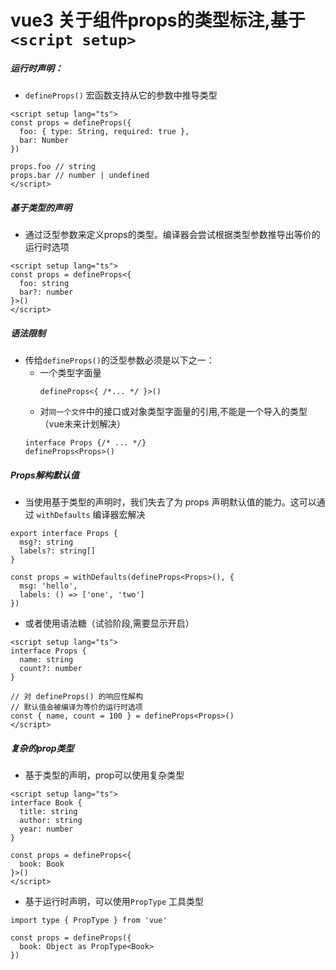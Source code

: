 # vue3 关于组件props的类型标注,基于 `<script setup>`

##### 运行时声明：
-  `defineProps()` 宏函数支持从它的参数中推导类型
```vue
<script setup lang="ts">
const props = defineProps({
  foo: { type: String, required: true },
  bar: Number
})

props.foo // string
props.bar // number | undefined
</script>
```

##### 基于类型的声明
- 通过泛型参数来定义props的类型。编译器会尝试根据类型参数推导出等价的运行时选项
```vue
<script setup lang="ts">
const props = defineProps<{
  foo: string
  bar?: number
}>()
</script>
```

##### 语法限制
- 传给`defineProps()`的泛型参数必须是以下之一：
    - 一个类型字面量
        ```vue
       defineProps<{ /*... */ }>()
        ```
    - 对`同一个文件`中的接口或对象类型字面量的引用,不能是一个导入的类型（vue未来计划解决）
    ```vue
    interface Props {/* ... */}
    defineProps<Props>()
    ```

##### Props解构默认值
- 当使用基于类型的声明时，我们失去了为 props 声明默认值的能力。这可以通过 `withDefaults` 编译器宏解决
```vue
export interface Props {
  msg?: string
  labels?: string[]
}

const props = withDefaults(defineProps<Props>(), {
  msg: 'hello',
  labels: () => ['one', 'two']
})
```
- 或者使用语法糖（试验阶段,需要显示开启）
```vue
<script setup lang="ts">
interface Props {
  name: string
  count?: number
}

// 对 defineProps() 的响应性解构
// 默认值会被编译为等价的运行时选项
const { name, count = 100 } = defineProps<Props>()
</script>
```
##### 复杂的prop类型
- 基于类型的声明，prop可以使用复杂类型
```vue
<script setup lang="ts">
interface Book {
  title: string
  author: string
  year: number
}

const props = defineProps<{
  book: Book
}>()
</script>
```
- 基于运行时声明，可以使用`PropType` 工具类型
```vue
import type { PropType } from 'vue'

const props = defineProps({
  book: Object as PropType<Book>
})

```
